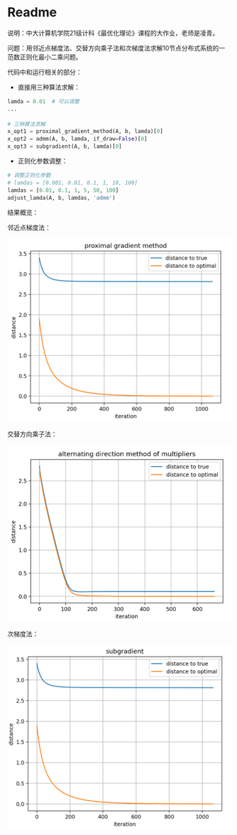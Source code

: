 # Readme

说明：中大计算机学院21级计科《最优化理论》课程的大作业，老师是凌青。

问题：用邻近点梯度法、交替方向乘子法和次梯度法求解10节点分布式系统的一范数正则化最小二乘问题。



代码中和运行相关的部分：

- 直接用三种算法求解：

```python
lamda = 0.01  # 可以调整
...

# 三种算法求解
x_opt1 = proximal_gradient_method(A, b, lamda)[0]
x_opt2 = admm(A, b, lamda, if_draw=False)[0]
x_opt3 = subgradient(A, b, lamda)[0]
```

- 正则化参数调整：


```python
# 调整正则化参数
# lamdas = [0.001, 0.01, 0.1, 1, 10, 100]
lamdas = [0.01, 0.1, 1, 5, 50, 100]
adjust_lamda(A, b, lamdas, 'admm')
```



结果概览：

邻近点梯度法：

![00d1231d20e2adebb67417531bf1501](.\images\00d1231d20e2adebb67417531bf1501-1705320988956-1.png)

交替方向乘子法：

![86c760a660ea6b37eb87ced43a87267](.\images\86c760a660ea6b37eb87ced43a87267-1705321004382-3.png)

次梯度法：

![fd3baca369ca9333278e1a71a364398](.\images\fd3baca369ca9333278e1a71a364398-1705321014440-5.png)